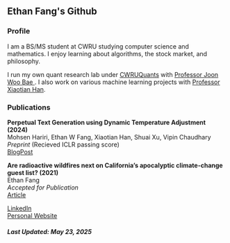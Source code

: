 ## Ethan Fang's Github
### Profile
I am a BS/MS student at CWRU studying computer science and mathematics. I enjoy learning about algorithms, the stock market, and philosophy.   

I run my own quant research lab under <a href = "https://github.com/cwruquants">CWRUQuants</a> with <a href="https://case.edu/weatherhead/about/faculty-and-staff-directory/joon-woo-bae"> Professor Joon Woo Bae </a>. I also work on various machine learning projects with <a href="https://ahxt.github.io/">Professor Xiaotian Han</a>.

### Publications

<b>Perpetual Text Generation using Dynamic Temperature Adjustment (2024)</b>   
Mohsen Hariri, Ethan W Fang, Xiaotian Han, Shuai Xu, Vipin Chaudhary  
<i>Preprint</i> (Recieved ICLR passing score)      
<a href="https://d2jud02ci9yv69.cloudfront.net/2025-04-28-perpetual-text-129/blog/perpetual-text/">BlogPost</a>   

<b>Are radioactive wildfires next on California’s apocalyptic climate-change guest list? (2021)</b>    
Ethan Fang   
<i>Accepted for Publication</i>    
<a href="https://www.sfchronicle.com/opinion/openforum/article/Are-radioactive-wildfires-the-next-on-16737625.php">Article</a>

  
<a href="https://www.linkedin.com/in/ethanwfang/">LinkedIn</a> <br>
<a href = "https://ethanwfang.github.io/website/">Personal Website</a>

<h5>Last Updated: May 23, 2025</h5>
  


